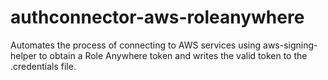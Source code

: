 # authconnector-aws-roleanywhere
Automates the process of connecting to AWS services using aws-signing-helper to obtain a Role Anywhere token and writes the valid token to the .credentials file.
